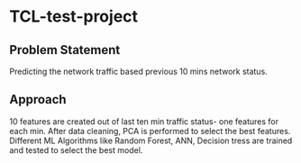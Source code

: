 # TCL-test-project
## Problem Statement 
Predicting the network traffic based previous 10 mins network status.
## Approach
10 features are created out of last ten min traffic status- one features for each min.
After data cleaning, PCA is performed to select the best features.
Different ML Algorithms like Random Forest, ANN, Decision tress are trained and tested to select the best model.
